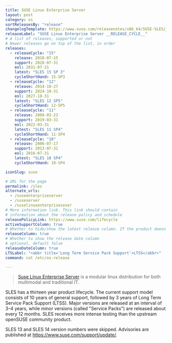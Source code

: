```yaml
---
title: SUSE Linux Enterprise Server
layout: post
category: os
sortReleasesBy: "release"
changelogTemplate: https://www.suse.com/releasenotes/x86_64/SUSE-SLES/__CYCLE_SHORT_HAND__/
releaseLabel: "SUSE Linux Enterprise Server __RELEASE_CYCLE__"
# A list of releases, supported or not
# Newer releases go on top of the list, in order
releases:
  - releaseCycle: "15"
    release: 2018-07-15
    support: 2028-07-31
    eol: 2031-07-31
    latest: "SLES 15 SP 3"
    cycleShortHand: 15-SP3
  - releaseCycle: "12"
    release: 2014-10-27
    support: 2024-10-31
    eol: 2027-10-31
    latest: "SLES 12 SP5"
    cycleShortHand: 12-SP5
  - releaseCycle: "11"
    release: 2009-03-23
    support: 2019-03-31
    eol: 2022-03-31
    latest: "SLES 11 SP4"
    cycleShortHand: 11-SP4
  - releaseCycle: "10"
    release: 2006-07-17
    support: 2013-07-31
    eol: 2016-07-31
    latest: "SLES 10 SP4"
    cycleShortHand: 10-SP4

iconSlug: suse

# URL for the page
permalink: /sles
alternate_urls:
  - /suseenterpriseserver
  - /suseserver
  - /suselinuxenterprisesever
# More information link. This link should contain
# information about the release policy and schedule
releasePolicyLink: https://www.suse.com/lifecycle
activeSupportColumn: true
# Whether to hide/show the latest release column. If the product doesn't have patch releases, set this to false. (optional, default true)
releaseColumn: true
# Whether to show the release date column
# optional, default false
releaseDateColumn: true
LTSLabel: "<abbr title='Long Term Service Pack Support'>LTSS</abbr>"
command: cat /etc/os-release

---
```

> [Suse Linux Enterprise Server](https://www.suse.com/products/server/) is a modular linux distribution for both multimodal and traditional IT.

SLES has a thirteen year product lifecycle. The current support model consists of 10 years of general support, followed by 3 years of Long Term Service Pack Support (LTSS). Major versions are released at an interval of 3–4 years, while minor versions (called "Service Packs") are released about every 12 months. SLES receives more intense testing than the upstream openSUSE community product.

SLES 13 and SLES 14 version numbers were skipped. Advisories are published at <https://www.suse.com/support/update/>.
